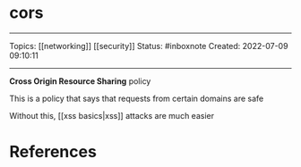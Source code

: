 # cors
---
Topics: [[networking]] [[security]]
Status: #inboxnote
Created: 2022-07-09 09:10:11

---

**Cross Origin Resource Sharing** policy

This is a policy that says that requests from certain domains are safe

Without this, [[xss basics|xss]] attacks are much easier

# References
